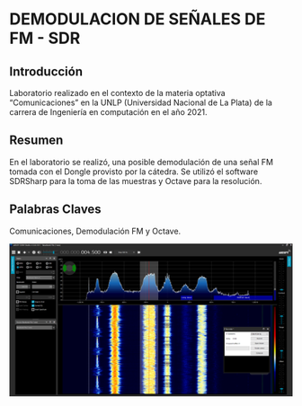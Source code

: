 # DEMODULACION DE SEÑALES DE FM - SDR

## Introducción

Laboratorio realizado en el contexto de la materia optativa “Comunicaciones” en la UNLP (Universidad Nacional de La Plata) de la carrera de Ingeniería en computación en el año 2021.

## Resumen

En el laboratorio se realizó, una posible demodulación de una señal FM tomada con el Dongle provisto por la cátedra. Se utilizó el software SDRSharp para la toma de las muestras y Octave para la resolución.

## Palabras Claves

Comunicaciones, Demodulación FM y Octave.

![SDRSharp](/img/SDRSharp.png)
